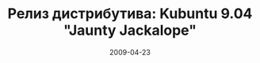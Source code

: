 ---
layout: post
title: "Релиз дистрибутива: Kubuntu 9.04 \"Jaunty Jackalope\""
date: 2009-04-23   
---